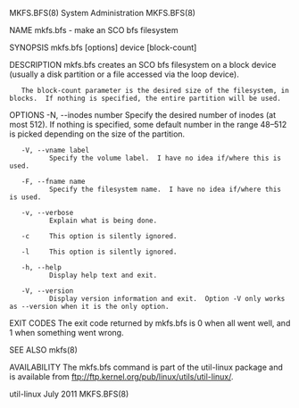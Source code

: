 MKFS.BFS(8)                                                                                 System Administration                                                                                 MKFS.BFS(8)



NAME
       mkfs.bfs - make an SCO bfs filesystem

SYNOPSIS
       mkfs.bfs [options] device [block-count]

DESCRIPTION
       mkfs.bfs creates an SCO bfs filesystem on a block device (usually a disk partition or a file accessed via the loop device).

       The block-count parameter is the desired size of the filesystem, in blocks.  If nothing is specified, the entire partition will be used.

OPTIONS
       -N, --inodes number
              Specify the desired number of inodes (at most 512).  If nothing is specified, some default number in the range 48–512 is picked depending on the size of the partition.

       -V, --vname label
              Specify the volume label.  I have no idea if/where this is used.

       -F, --fname name
              Specify the filesystem name.  I have no idea if/where this is used.

       -v, --verbose
              Explain what is being done.

       -c     This option is silently ignored.

       -l     This option is silently ignored.

       -h, --help
              Display help text and exit.

       -V, --version
              Display version information and exit.  Option -V only works as --version when it is the only option.

EXIT CODES
       The exit code returned by mkfs.bfs is 0 when all went well, and 1 when something went wrong.

SEE ALSO
       mkfs(8)

AVAILABILITY
       The mkfs.bfs command is part of the util-linux package and is available from ftp://ftp.kernel.org/pub/linux/utils/util-linux/.



util-linux                                                                                        July 2011                                                                                       MKFS.BFS(8)
